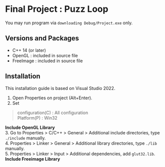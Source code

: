 # Final Project : Puzz Loop
You may run program via ```downloading Debug/Project.exe``` only.


## Versions and Packages
- C++ 14 (or later)
- OpenGL : included in source file
- FreeImage : included in source file


## Installation
This installation guide is based on Visual Studio 2022.  
  
1. Open Properties on project (Alt+Enter).  
2. Set
> configuration(C) : All configuration  
> Platform(P) : Win32  

__Include OpenGL Library__  
3. Go to Properties > C/C++ > General > Additional include directories, type ```./include``` manually.  
4. Properties > Linker > General > Additional library directories, type ```./lib``` manually.  
5. Properties > Linker > Input > Additional dependencies, add ```glut32.lib```.  
__Include Freeimage Library__  
